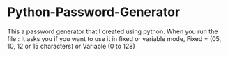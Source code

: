 # Python-Password-Generator
This a password generator that I created using python.
When you run the file :
 It asks you if you want to use it in fixed or variable mode,
 Fixed = (05, 10, 12 or 15 characters) or Variable (0 to 128)

